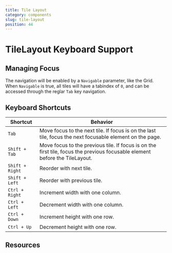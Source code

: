 ```yaml
---
title: Tile Layout
category: components
slug: tile-layout
position: 44
---
```

# TileLayout Keyboard Support

## Managing Focus

The navigation will be enabled by a `Navigable` parameter, like the Grid.
When `Navigable` is true, all tiles will have a tabindex of `0`, and can be accessed through the reglar `Tab` key navigation.

## Keyboard Shortcuts

| Shortcut | Behavior |
|----------|----------|
|`Tab` | Move focus to the next tile. If focus is on the last tile, focus the next focusable element on the page. |
|`Shift + Tab` | Move focus to the previous tile. If focus is on the first tile, focus the previous focusable element before the TileLayout. |
|`Shift + Right` | Reorder with next tile. |
|`Shift + Left` | Reorder with previous tile. |
|`Ctrl + Right` | Increment width with one column. |
|`Ctrl + Left` | Decrement width with one column. |
|`Ctrl + Down` | Increment height with one row. |
|`Ctrl + Up` | Decrement height with one row. |

## Resources
